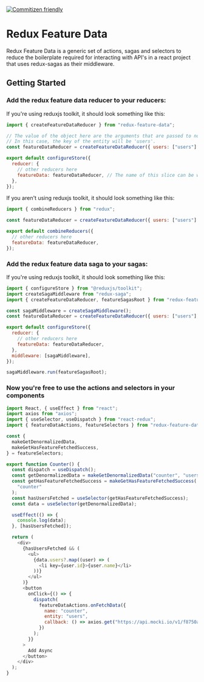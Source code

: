 [![Commitizen friendly](https://img.shields.io/badge/commitizen-friendly-brightgreen.svg)](http://commitizen.github.io/cz-cli/)

# Redux Feature Data

Redux Feature Data is a generic set of actions, sagas and selectors to reduce the boilerplate required for interacting with API's in a react project that uses redux-sagas as their middleware.

## Getting Started

### Add the redux feature data reducer to your reducers:

If you're using reduxjs toolkit, it should look something like this:

```js
import { createFeatureDataReducer } from "redux-feature-data";

// The value of the object here are the arguments that are passed to normalizr.
// In this case, the key of the entity will be 'users'.
const featureDataReducer = createFeatureDataReducer({ users: ["users"] });

export default configureStore({
  reducer: {
    // other reducers here
    featureData: featureDataReducer, // The name of this slice can be whatever you want
  },
});
```

If you aren't using reduxjs toolkit, it should look something like this:

```js
import { combineReducers } from "redux";

const featureDataReducer = createFeatureDataReducer({ users: ["users"] });

export default combineReducers({
  // other reducers here
  featureData: featureDataReducer,
});
```

### Add the redux feature data saga to your sagas:

If you're using reduxjs toolkit, it should look something like this:

```js
import { configureStore } from "@reduxjs/toolkit";
import createSagaMiddleware from "redux-saga";
import { createFeatureDataReducer, featureSagasRoot } from "redux-feature-data";

const sagaMiddleware = createSagaMiddleware();
const featureDataReducer = createFeatureDataReducer({ users: ["users"] });

export default configureStore({
  reducer: {
    // other reducers here
    featureData: featureDataReducer,
  },
  middleware: [sagaMiddleware],
});

sagaMiddleware.run(featureSagasRoot);
```

### Now you're free to use the actions and selectors in your components

```js
import React, { useEffect } from "react";
import axios from "axios";
import { useSelector, useDispatch } from "react-redux";
import { featureDataActions, featureSelectors } from "redux-feature-data";

const {
  makeGetDenormalizedData,
  makeGetHasFeatureFetchedSuccess,
} = featureSelectors;

export function Counter() {
  const dispatch = useDispatch();
  const getDenormalizedData = makeGetDenormalizedData("counter", "users");
  const getHasFeatureFetchedSuccess = makeGetHasFeatureFetchedSuccess(
    "counter"
  );
  const hasUsersFetched = useSelector(getHasFeatureFetchedSuccess);
  const data = useSelector(getDenormalizedData);

  useEffect(() => {
    console.log(data);
  }, [hasUsersFetched]);

  return (
    <div>
      {hasUsersFetched && (
        <ul>
          {data.users?.map((user) => (
            <li key={user.id}>{user.name}</li>
          ))}
        </ul>
      )}
      <button
        onClick={() => {
          dispatch(
            featureDataActions.onFetchData({
              name: "counter",
              entity: "users",
              callback: () => axios.get("https://api.mocki.io/v1/f8750ac9"),
            })
          );
        }}
      >
        Add Async
      </button>
    </div>
  );
}
```

